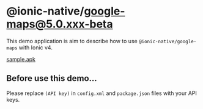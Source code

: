 # @ionic-native/google-maps@5.0.xxx-beta

This demo application is aim to describe how to use `@ionic-native/google-maps` with Ionic v4.

[sample.apk](./sample.apk)


## Before use this demo...

Please replace `(API key)` in  `config.xml` and `package.json` files with your API keys.
